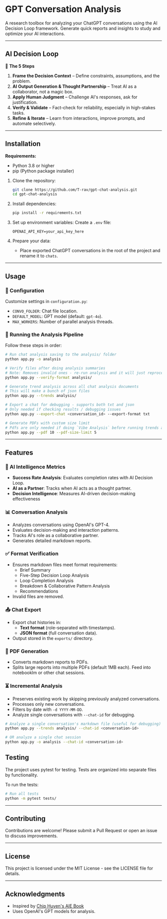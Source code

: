 # GPT Conversation Analysis

A research toolbox for analyzing your ChatGPT conversations using the AI Decision Loop framework. Generate quick reports and insights to study and optimize your AI interactions.

---

## AI Decision Loop

🚀 **The 5 Steps**
1. **Frame the Decision Context** – Define constraints, assumptions, and the problem.
2. **AI Output Generation & Thought Partnership** – Treat AI as a collaborator, not a magic box.
3. **Apply Human Judgment** – Challenge AI's responses, ask for justification.
4. **Verify & Validate** – Fact-check for reliability, especially in high-stakes tasks.
5. **Refine & Iterate** – Learn from interactions, improve prompts, and automate selectively.

---

## Installation

**Requirements:**
- Python 3.8 or higher
- pip (Python package installer)

1. Clone the repository:
   ```bash
   git clone https://github.com/T-rav/gpt-chat-analysis.git
   cd gpt-chat-analysis
   ```

2. Install dependencies:
   ```bash
   pip install -r requirements.txt
   ```

3. Set up environment variables:
   Create a `.env` file:
     ```env
     OPENAI_API_KEY=your_api_key_here
     ```

4. Prepare your data:
   - Place exported ChatGPT conversations in the  root of the project and rename it to `chats`.

---

## Usage

### 🔧 Configuration
Customize settings in `configuration.py`:
- `CONVO_FOLDER`: Chat file location.
- `DEFAULT_MODEL`: GPT model (default: `gpt-4o`).
- `MAX_WORKERS`: Number of parallel analysis threads.

### 🚀 Running the Analysis Pipeline

Follow these steps in order:
```bash
# Run chat analysis saving to the analysis/ folder
python app.py -o analysis

# Verify files after doing analysis summaries
# Note: Removes invalid ones - re-run analysis and it will just reprocess the bad ones
python app.py --verify-format analysis/

# Generate trend analysis across all chat analysis documents
# This will make a bunch of json files
python app.py --trends analysis/

# Export a chat for debugging - supports both txt and json
# Only needed if checking results / debugging issues
python app.py --export-chat <conversation_id> --export-format txt

# Generate PDFs with custom size limit
# Pdfs are only needed if doing `Vibe Analysis` before running trends analysis
python app.py --pdf 10 --pdf-size-limit 5
```
---

## Features

### 🧠 AI Intelligence Metrics
- **Success Rate Analysis**: Evaluates completion rates with AI Decision Loop.
- **AI as a Partner**: Tracks when AI acts as a thought partner.
- **Decision Intelligence**: Measures AI-driven decision-making effectiveness

### 📊 Conversation Analysis
- Analyzes conversations using OpenAI's GPT-4.
- Evaluates decision-making and interaction patterns.
- Tracks AI's role as a collaborative partner.
- Generates detailed markdown reports.

### ✅ Format Verification
- Ensures markdown files meet format requirements:
  - Brief Summary
  - Five-Step Decision Loop Analysis
  - Loop Completion Analysis
  - Breakdown & Collaborative Pattern Analysis
  - Recommendations
- Invalid files are removed.

### 📤 Chat Export
- Export chat histories in:
  - **Text format** (role-separated with timestamps).
  - **JSON format** (full conversation data).
- Output stored in the `exports/` directory.

### 📄 PDF Generation
- Converts markdown reports to PDFs.
- Splits large reports into multiple PDFs (default 1MB each). Feed into notebooklm or other chat sessions.


### ⏳ Incremental Analysis
- Preserves existing work by skipping previously analyzed conversations.
- Processes only new conversations.
- Filters by date with `-d YYYY-MM-DD`.
- Analyze single conversations with `--chat-id` for debugging.

```bash
# Analyze a single conversation's markdown file (useful for debugging)
python app.py --trends analysis/ --chat-id <conversation-id>

# OR analyze a single chat session
python app.py -o analysis --chat-id <conversation-id>
```

## Testing

The project uses pytest for testing. Tests are organized into separate files by functionality.

To run the tests:

```bash
# Run all tests
python -m pytest tests/
```

---

## Contributing

Contributions are welcome! Please submit a Pull Request or open an issue to discuss improvements.

---

## License

This project is licensed under the MIT License - see the LICENSE file for details.

---

## Acknowledgments

- Inspired by [Chip Huyen's AIE Book](https://github.com/chiphuyen/aie-book)
- Uses OpenAI's GPT models for analysis.

